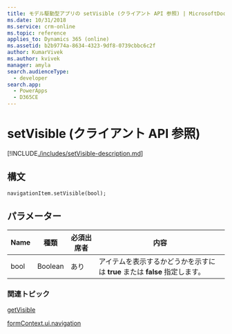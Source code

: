```yaml
---
title: モデル駆動型アプリの setVisible (クライアント API 参照) | MicrosoftDocs
ms.date: 10/31/2018
ms.service: crm-online
ms.topic: reference
applies_to: Dynamics 365 (online)
ms.assetid: b2b9774a-8634-4323-9df8-0739cbbc6c2f
author: KumarVivek
ms.author: kvivek
manager: amyla
search.audienceType:
  - developer
search.app:
  - PowerApps
  - D365CE
---
```

# <a name="setvisible-client-api-reference"></a>setVisible (クライアント API 参照)



[!INCLUDE[./includes/setVisible-description.md](./includes/setVisible-description.md)]

## <a name="syntax"></a>構文

`navigationItem.setVisible(bool);`

## <a name="parameter"></a>パラメーター

|Name|種類​​|必須出席者|内容|
|--|--|--|--|
|bool|Boolean|あり|アイテムを表示するかどうかを示すには **true** または **false** 指定します。|

### <a name="related-topics"></a>関連トピック

[getVisible](getVisible.md)

[formContext.ui.navigation](../formContext-ui-navigation.md)



